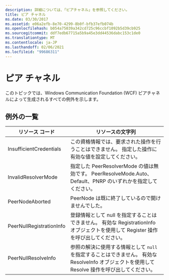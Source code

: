 ```yaml
---
description: 詳細については、「ピアチャネル」を参照してください。
title: ピア チャネル
ms.date: 03/30/2017
ms.assetid: e06a2efb-8e70-4299-8b0f-bfb37efb074b
ms.openlocfilehash: b054a75039a342cd725c96ccbf1092b5d39cb925
ms.sourcegitcommit: ddf7edb67715a5b9a45e3dd44536dabc153c1de0
ms.translationtype: MT
ms.contentlocale: ja-JP
ms.lasthandoff: 02/06/2021
ms.locfileid: "99686311"
---
```

# <a name="peer-channel"></a>ピア チャネル

このトピックでは、Windows Communication Foundation (WCF) ピアチャネルによって生成されるすべての例外を示します。  
  
## <a name="exception-list"></a>例外の一覧  
  
|リソース コード|リソースの文字列|  
|-------------------|---------------------|  
|InsufficientCredentials|この資格情報では、要求された操作を行うことはできません。 指定した操作に有効な値を設定してください。|  
|InvalidResolverMode|指定した PeerResolverMode の値は無効です。 PeerResolveMode.Auto、Default、PNRP のいずれかを指定してください。|  
|PeerNodeAborted|PeerNode は既に終了しているので開けませんでした。|  
|PeerNullRegistrationInfo|登録情報として null を指定することはできません。 有効な RegistrationInfo オブジェクトを使用して Register 操作を呼び出してください。|  
|PeerNullResolveInfo|参照の解決に使用する情報として `null` を指定することはできません。 有効な ResolveInfo オブジェクトを使用して Resolve 操作を呼び出してください。|
